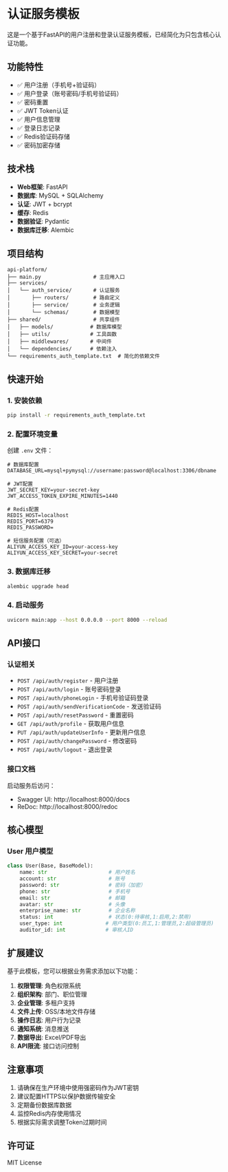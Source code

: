 # 认证服务模板

这是一个基于FastAPI的用户注册和登录认证服务模板，已经简化为只包含核心认证功能。

## 功能特性

- ✅ 用户注册（手机号+验证码）
- ✅ 用户登录（账号密码/手机号验证码）
- ✅ 密码重置
- ✅ JWT Token认证
- ✅ 用户信息管理
- ✅ 登录日志记录
- ✅ Redis验证码存储
- ✅ 密码加密存储

## 技术栈

- **Web框架**: FastAPI
- **数据库**: MySQL + SQLAlchemy
- **认证**: JWT + bcrypt
- **缓存**: Redis
- **数据验证**: Pydantic
- **数据库迁移**: Alembic

## 项目结构

```
api-platform/
├── main.py                 # 主应用入口
├── services/
│   └── auth_service/       # 认证服务
│       ├── routers/        # 路由定义
│       ├── service/        # 业务逻辑
│       └── schemas/        # 数据模型
├── shared/                 # 共享组件
│   ├── models/            # 数据库模型
│   ├── utils/             # 工具函数
│   ├── middlewares/       # 中间件
│   └── dependencies/      # 依赖注入
└── requirements_auth_template.txt  # 简化的依赖文件
```

## 快速开始

### 1. 安装依赖

```bash
pip install -r requirements_auth_template.txt
```

### 2. 配置环境变量

创建 `.env` 文件：

```env
# 数据库配置
DATABASE_URL=mysql+pymysql://username:password@localhost:3306/dbname

# JWT配置
JWT_SECRET_KEY=your-secret-key
JWT_ACCESS_TOKEN_EXPIRE_MINUTES=1440

# Redis配置
REDIS_HOST=localhost
REDIS_PORT=6379
REDIS_PASSWORD=

# 短信服务配置（可选）
ALIYUN_ACCESS_KEY_ID=your-access-key
ALIYUN_ACCESS_KEY_SECRET=your-secret
```

### 3. 数据库迁移

```bash
alembic upgrade head
```

### 4. 启动服务

```bash
uvicorn main:app --host 0.0.0.0 --port 8000 --reload
```

## API接口

### 认证相关

- `POST /api/auth/register` - 用户注册
- `POST /api/auth/login` - 账号密码登录
- `POST /api/auth/phoneLogin` - 手机号验证码登录
- `POST /api/auth/sendVerificationCode` - 发送验证码
- `POST /api/auth/resetPassword` - 重置密码
- `GET /api/auth/profile` - 获取用户信息
- `PUT /api/auth/updateUserInfo` - 更新用户信息
- `POST /api/auth/changePassword` - 修改密码
- `POST /api/auth/logout` - 退出登录

### 接口文档

启动服务后访问：
- Swagger UI: http://localhost:8000/docs
- ReDoc: http://localhost:8000/redoc

## 核心模型

### User 用户模型

```python
class User(Base, BaseModel):
    name: str                    # 用户姓名
    account: str                 # 账号
    password: str                # 密码（加密）
    phone: str                   # 手机号
    email: str                   # 邮箱
    avatar: str                  # 头像
    enterprise_name: str         # 企业名称
    status: int                  # 状态(0:待审核,1:启用,2:禁用)
    user_type: int              # 用户类型(0:员工,1:管理员,2:超级管理员)
    auditor_id: int             # 审核人ID
```

## 扩展建议

基于此模板，您可以根据业务需求添加以下功能：

1. **权限管理**: 角色权限系统
2. **组织架构**: 部门、职位管理
3. **企业管理**: 多租户支持
4. **文件上传**: OSS/本地文件存储
5. **操作日志**: 用户行为记录
6. **通知系统**: 消息推送
7. **数据导出**: Excel/PDF导出
8. **API限流**: 接口访问控制

## 注意事项

1. 请确保在生产环境中使用强密码作为JWT密钥
2. 建议配置HTTPS以保护数据传输安全
3. 定期备份数据库数据
4. 监控Redis内存使用情况
5. 根据实际需求调整Token过期时间

## 许可证

MIT License
